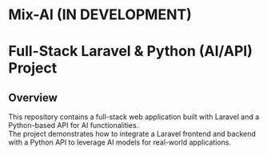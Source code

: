 # Mix-AI (IN DEVELOPMENT)

# Full-Stack Laravel & Python (AI/API) Project
<h2>Overview</h2>
<p>
  This repository contains a full-stack web application built with Laravel and a Python-based API for AI functionalities. <br>
  The project demonstrates how to integrate a Laravel frontend and backend with a Python API to leverage AI models for real-world applications.
</p>
